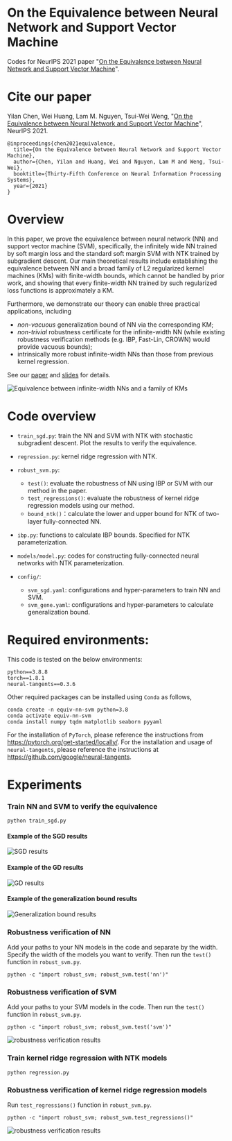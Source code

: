 # On the Equivalence between Neural Network and Support Vector Machine
Codes for NeurIPS 2021 paper "[On the Equivalence between Neural Network and Support Vector Machine](https://arxiv.org/pdf/2111.06063.pdf)".

# Cite our paper
Yilan Chen, Wei Huang, Lam M. Nguyen, Tsui-Wei Weng, "[On the Equivalence between Neural Network and Support Vector Machine](https://arxiv.org/pdf/2111.06063.pdf)", NeurIPS 2021.

```
@inproceedings{chen2021equivalence,
  title={On the Equivalence between Neural Network and Support Vector Machine},
  author={Chen, Yilan and Huang, Wei and Nguyen, Lam M and Weng, Tsui-Wei},
  booktitle={Thirty-Fifth Conference on Neural Information Processing Systems},
  year={2021}
}
```


# Overview
In this paper, we prove the equivalence between neural network (NN) and support vector machine (SVM), specifically, the 
infinitely wide NN trained by soft margin loss and the standard soft margin SVM with NTK trained by subgradient descent. 
Our main theoretical results include establishing the equivalence between NN and a broad family of L2 regularized 
kernel machines (KMs) with finite-width bounds, which cannot be handled by prior work, and showing that every 
finite-width NN trained by such regularized loss functions is approximately a KM. 

Furthermore, we demonstrate our theory can enable three practical applications, including 
- *non-vacuous* generalization bound of NN via the corresponding KM; 
- *non-trivial* robustness certificate for the infinite-width NN (while existing robustness verification methods 
(e.g. IBP, Fast-Lin, CROWN) would provide vacuous bounds); 
- intrinsically more robust infinite-width NNs than those from previous kernel regression.  

See our [paper](https://arxiv.org/pdf/2111.06063.pdf) and [slides](http://chenyilan.net/files/SVM_Slides.pdf) for details.

![Equivalence between infinite-width NNs and a family of KMs](https://github.com/leslie-CH/svm/blob/main/examples/table1.png)





# Code overview
* `train_sgd.py`: train the NN and SVM with NTK with stochastic subgradient descent. Plot the results to verify the equivalence.
<!-- * `generalization.py`: compute *non-vacuous* generalization bound of NN via the corresponding KM.   -->
* `regression.py`: kernel ridge regression with NTK.
* `robust_svm.py`:
    * `test()`: evaluate the robustness of NN using IBP or SVM with our method in the paper.  
    * `test_regressions()`: evaluate the robustness of kernel ridge regression models using our method.
    * `bound_ntk()`：calculate the lower and upper bound for NTK of two-layer fully-connected NN.
* `ibp.py`: functions to calculate IBP bounds. Specified for NTK parameterization.

* `models/model.py`: codes for constructing fully-connected neural networks with NTK parameterization.
* `config/`:
  * `svm_sgd.yaml`: configurations and hyper-parameters to train NN and SVM.
  * `svm_gene.yaml`: configurations and hyper-parameters to calculate generalization bound.


# Required environments:
This code is tested on the below environments:
```
python==3.8.8
torch==1.8.1
neural-tangents==0.3.6
```
Other required packages can be installed using `Conda` as follows,
```
conda create -n equiv-nn-svm python=3.8
conda activate equiv-nn-svm
conda install numpy tqdm matplotlib seaborn pyyaml
```
For the installation of `PyTorch`, please reference the instructions from https://pytorch.org/get-started/locally/. 
For the installation and usage of `neural-tangents`, please reference the instructions at https://github.com/google/neural-tangents. 




# Experiments
### Train NN and SVM to verify the equivalence
```
python train_sgd.py
```
#### Example of the SGD results
![SGD results](https://github.com/leslie-CH/svm/blob/main/examples/plot_sgd.png)

#### Example of the GD results
![GD results](https://github.com/leslie-CH/svm/blob/main/examples/output.png)


<!-- ### Computing *non-vacuous* generalization bound of NN via the corresponding KM
```
python generalization.py
``` -->
#### Example of the generalization bound results
![Generalization bound results](https://github.com/leslie-CH/svm/blob/main/examples/generalization.png)



### Robustness verification of NN
Add your paths to your NN models in the code and separate by the width. Specify the width of the models you want to verify.
Then run the `test()` function in `robust_svm.py`.
```
python -c "import robust_svm; robust_svm.test('nn')"
```

### Robustness verification of SVM
Add your paths to your SVM models in the code. Then run the `test()` function in `robust_svm.py`.
```
python -c "import robust_svm; robust_svm.test('svm')"
```
![robustness verification results](https://github.com/leslie-CH/svm/blob/main/examples/table2.png)




### Train kernel ridge regression with NTK models
```
python regression.py
```

### Robustness verification of kernel ridge regression models
Run `test_regressions()` function in `robust_svm.py`.
```
python -c "import robust_svm; robust_svm.test_regressions()"
```
![robustness verification results](https://github.com/leslie-CH/svm/blob/main/examples/table3.png)
